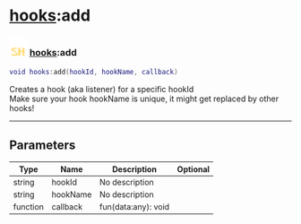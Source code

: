 # [hooks](../hooks/README.md):add

### <img src="../../.gitbook/assets/shared.png" width="32" height="32" /> [hooks](../hooks/README.md):add

```lua
void hooks:add(hookId, hookName, callback)
```

Creates a hook (aka listener) for a specific hookId<br>Make sure your hook hookName is unique, it might get replaced by other hooks!<br>

-----------------
## Parameters

| Type   | Name | Description | Optional |
| ------ | ---- | ----------- | -------: |
| string | hookId | No description |  |
| string | hookName | No description |  |
| function | callback | fun(data:any): void |  |
